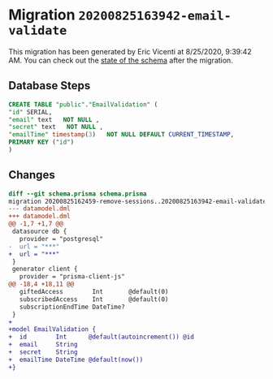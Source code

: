 # Migration `20200825163942-email-validate`

This migration has been generated by Eric Vicenti at 8/25/2020, 9:39:42 AM.
You can check out the [state of the schema](./schema.prisma) after the migration.

## Database Steps

```sql
CREATE TABLE "public"."EmailValidation" (
"id" SERIAL,
"email" text   NOT NULL ,
"secret" text   NOT NULL ,
"emailTime" timestamp(3)   NOT NULL DEFAULT CURRENT_TIMESTAMP,
PRIMARY KEY ("id")
)
```

## Changes

```diff
diff --git schema.prisma schema.prisma
migration 20200825162459-remove-sessions..20200825163942-email-validate
--- datamodel.dml
+++ datamodel.dml
@@ -1,7 +1,7 @@
 datasource db {
   provider = "postgresql"
-  url = "***"
+  url = "***"
 }
 generator client {
   provider = "prisma-client-js"
@@ -18,4 +18,11 @@
   giftedAccess        Int       @default(0)
   subscribedAccess    Int       @default(0)
   subscriptionEndTime DateTime?
 }
+
+model EmailValidation {
+  id        Int      @default(autoincrement()) @id
+  email     String
+  secret    String
+  emailTime DateTime @default(now())
+}
```



